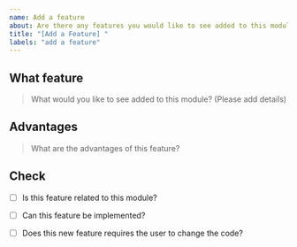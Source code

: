 ```yaml
---
name: Add a feature
about: Are there any features you would like to see added to this module?
title: "[Add a Feature] "
labels: "add a feature"
---
```


## What feature
> What would you like to see added to this module? (Please add details)

## Advantages
> What are the advantages of this feature?

## Check
- [ ] Is this feature related to this module?
- [ ] Can this feature be implemented?
- [ ] Does this new feature requires the user to change the code?

